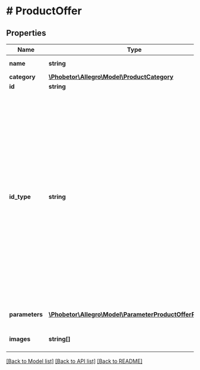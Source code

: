# # ProductOffer

## Properties

Name | Type | Description | Notes
------------ | ------------- | ------------- | -------------
**name** | **string** | Product name. | [optional]
**category** | [**\Phobetor\Allegro\Model\ProductCategory**](ProductCategory.md) |  | [optional]
**id** | **string** | Product id. | [optional]
**id_type** | **string** | Type of id. This field is optional. It helps in finding products more accurately. If an idType is not set, a given id is understood as a product&#39;s id.  - &#x60;GTIN&#x60; - restricts the search filtering to GTINs (Global Trade Item Number), e.g. EAN, ISBN, UPC.  - &#x60;MPN&#x60; - restricts the search filtering to MPNs (Manufacturer Part Number). | [optional]
**parameters** | [**\Phobetor\Allegro\Model\ParameterProductOfferRequest[]**](ParameterProductOfferRequest.md) | List of product parameters. | [optional]
**images** | **string[]** | List of product images. | [optional]

[[Back to Model list]](../../README.md#models) [[Back to API list]](../../README.md#endpoints) [[Back to README]](../../README.md)
